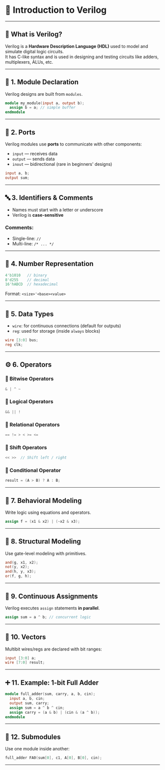 
# 📘 Introduction to Verilog

---

## 🔹 What is Verilog?

Verilog is a **Hardware Description Language (HDL)** used to model and simulate digital logic circuits.  
It has C-like syntax and is used in designing and testing circuits like adders, multiplexers, ALUs, etc.

---

## 🧱 1. Module Declaration

Verilog designs are built from `modules`.

```verilog
module my_module(input a, output b);
  assign b = a; // simple buffer
endmodule
```

---

## 🔌 2. Ports

Verilog modules use **ports** to communicate with other components:

- `input` — receives data  
- `output` — sends data  
- `inout` — bidirectional (rare in beginners' designs)

```verilog
input a, b;
output sum;
```

---

## 🔤 3. Identifiers & Comments

- Names must start with a letter or underscore  
- Verilog is **case-sensitive**  

### Comments:

- Single-line: `//`  
- Multi-line: `/* ... */`

---

## 🔢 4. Number Representation

```verilog
4'b1010   // binary
8'd255    // decimal
16'hABCD  // hexadecimal
```

Format: `<size>'<base><value>`

---

## 📶 5. Data Types

- `wire`: for continuous connections (default for outputs)  
- `reg`: used for storage (inside `always` blocks)

```verilog
wire [3:0] bus;
reg clk;
```

---

## ⚙️ 6. Operators

### 🔹 Bitwise Operators

```verilog
& | ^ ~
```

### 🔹 Logical Operators

```verilog
&& || !
```

### 🔹 Relational Operators

```verilog
== != > < >= <=
```

### 🔹 Shift Operators

```verilog
<< >>  // Shift left / right
```

### 🔹 Conditional Operator

```verilog
result = (A > B) ? A : B;
```

---

## 🧠 7. Behavioral Modeling

Write logic using equations and operators.

```verilog
assign f = (x1 & x2) | (~x2 & x3);
```

---

## 🧱 8. Structural Modeling

Use gate-level modeling with primitives.

```verilog
and(g, x1, x2);
not(y, x2);
and(h, y, x3);
or(f, g, h);
```

---

## 🔁 9. Continuous Assignments

Verilog executes `assign` statements **in parallel**.

```verilog
assign sum = a ^ b; // concurrent logic
```

---

## 🧩 10. Vectors

Multibit wires/regs are declared with bit ranges:

```verilog
input [3:0] a;
wire [7:0] result;
```

---

## ➕ 11. Example: 1-bit Full Adder

```verilog
module full_adder(sum, carry, a, b, cin);
  input a, b, cin;
  output sum, carry;
  assign sum = a ^ b ^ cin;
  assign carry = (a & b) | (cin & (a ^ b));
endmodule
```

---

## 🧮 12. Submodules

Use one module inside another:

```verilog
full_adder FA0(sum[0], c1, A[0], B[0], cin);
```

---

